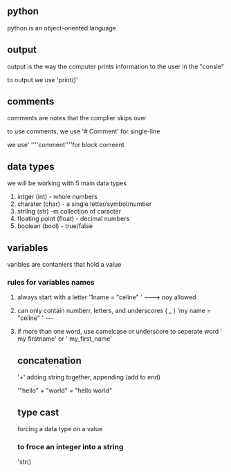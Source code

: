 ## python
python is an object-oriented language

## output
output is the way the computer prints information to the user in the "consle"

to output we use 'print()'

## comments 
comments are notes that the complier skips over

to use comments, we use '# Comment' for single-line

we use' ''''comment''''for block comeent

## data types
we will be working with 5 main data types 

1. intger (int) - whole  numbers
2. charater (char) - a single letter/symbol/number
3. strilng (str) -m collection of caracter
4. floating point (float) - decimal numbers
5. boolean (bool) - true/false

## variables 
varibles are contaniers that hold a value

### rules for variables names
1. always start with a letter
 '1name = "celine" ' ---> noy allowed
2. can only contain numberr, letters, and underscores ( _ ) 'my name = "celine" ' ---
3. if more than one word, use camelcase or underscore to seperate word
   ' my firstname' or ' my_first_name'

   ## concatenation
   '+' adding string together, appending (add to end)

   '"hello" + "world" = "hello world"

   ## type cast
   forcing a data type on a value

   ### to froce an integer into  a string
   'str()